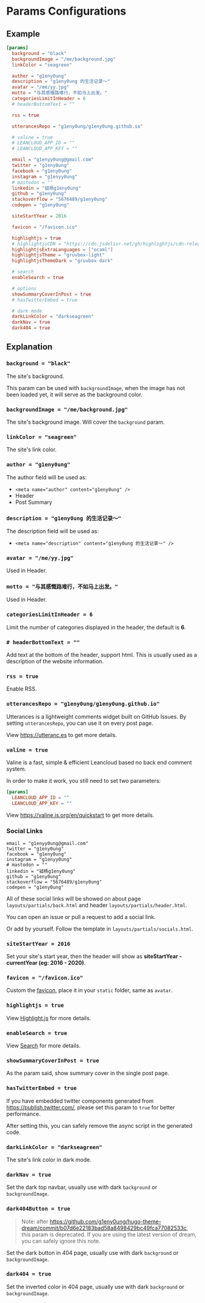 # Params Configurations

## Example

```toml
[params]
  background = "black"
  backgroundImage = "/me/background.jpg"
  linkColor = "seagreen"

  author = "g1eny0ung"
  description = "g1eny0ung 的生活记录～"
  avatar = "/me/yy.jpg"
  motto = "与其感慨路难行，不如马上出发。"
  categoriesLimitInHeader = 6
  # headerBottomText = ""

  rss = true

  utterancesRepo = "g1eny0ung/g1eny0ung.github.io"

  # valine = true
  # LEANCLOUD_APP_ID = ""
  # LEANCLOUD_APP_KEY = ""

  email = "g1enyy0ung@gmail.com"
  twitter = "g1eny0ung"
  facebook = "g1eny0ung"
  instagram = "g1enyy0ung"
  # mastodon = ""
  linkedin = "钺杨g1eny0ung"
  github = "g1eny0ung"
  stackoverflow = "5676489/g1eny0ung"
  codepen = "g1eny0ung"

  siteStartYear = 2016

  favicon = "/favicon.ico"

  highlightjs = true
  # highlightjsCDN = "https://cdn.jsdelivr.net/gh/highlightjs/cdn-release/build/highlight.min.js"
  highlightjsExtraLanguages = ["ocaml"]
  highlightjsTheme = "gruvbox-light"
  highlightjsThemeDark = "gruvbox-dark"

  # search
  enableSearch = true

  # options
  showSummaryCoverInPost = true
  # hasTwitterEmbed = true

  # dark mode
  darkLinkColor = "darkseagreen"
  darkNav = true
  dark404 = true
```

## Explanation

### `background = "black"`

The site's background.

This param can be used with `backgroundImage`, when the image has not been loaded yet, it will serve as the background color.

### `backgroundImage = "/me/background.jpg"`

The site's background image. Will cover the `background` param.

### `linkColor = "seagreen"`

The site's link color.

### `author = "g1eny0ung"`

The author field will be used as:

- `<meta name="author" content="g1eny0ung" />`
- Header
- Post Summary

### `description = "g1eny0ung 的生活记录～"`

The description field will be used as:

- `<meta name="description" content="g1eny0ung 的生活记录～" />`

### `avatar = "/me/yy.jpg"`

Used in Header.

### `motto = "与其感慨路难行，不如马上出发。"`

Used in Header.

### `categoriesLimitInHeader = 6`

Limit the number of categories displayed in the header, the default is **6**.

### `# headerBottomText = ""`

Add text at the bottom of the header, support html. This is usually used as a description of the website information.

### `rss = true`

Enable RSS.

### `utterancesRepo = "g1eny0ung/g1eny0ung.github.io"`

Utterances is a lightweight comments widget built on GitHub Issues. By setting `utterancesRepo`, you can use it on every post page.

View <https://utteranc.es> to get more details.

### `valine = true`

Valine is a fast, simple & efficient Leancloud based no back end comment system.

In order to make it work, you still need to set two parameters:

```toml
[params]
  LEANCLOUD_APP_ID = ""
  LEANCLOUD_APP_KEY = ""
```

View <https://valine.js.org/en/quickstart> to get more details.

### Social Links

`email = "g1enyy0ung@gmail.com"`<br />
`twitter = "g1eny0ung"`<br />
`facebook = "g1eny0ung"`<br />
`instagram = "g1enyy0ung"`<br />
`# mastodon = ""`<br />
`linkedin = "钺杨g1eny0ung"`<br />
`github = "g1eny0ung"`<br />
`stackoverflow = "5676489/g1eny0ung"`<br />
`codepen = "g1eny0ung"`

All of these social links will be showed on about page `layouts/partials/back.html` and header `layouts/partials/header.html`.

You can open an issue or pull a request to add a social link.

Or add by yourself. Follow the template in `layouts/partials/socials.html`.

### `siteStartYear = 2016`

Set your site's start year, then the header will show as **siteStartYear - currentYear (eg: 2016 - 2020)**.

### `favicon = "/favicon.ico"`

Custom the [favicon](https://en.wikipedia.org/wiki/Favicon), place it in your `static` folder, same as `avatar`.

### `highlightjs = true`

View [Highlight.js](highlightjs.md) for more details.

### `enableSearch = true`

View [Search](search.md) for more details.

### `showSummaryCoverInPost = true`

As the param said, show summary cover in the single post page.

### `hasTwitterEmbed = true`

If you have embedded twitter components generated from <https://publish.twitter.com/>, please set this param to `true` for better performance.

After setting this, you can safely remove the async script in the generated code.

### `darkLinkColor = "darkseagreen"`

The site's link color in dark mode.

### `darkNav = true`

Set the dark top navbar, usually use with dark `background` or `backgroundImage`.

### `dark404Button = true`

> Note: after <https://github.com/g1eny0ung/hugo-theme-dream/commit/b07d6e22183bad58a8498429bc49fca77082533c>, this param is deprecated. If you are using the latest version of dream, you can safely ignore this note.

Set the dark button in 404 page, usually use with dark `background` or `backgroundImage`.

### `dark404 = true`

Set the inverted color in 404 page, usually use with dark `background` or `backgroundImage`.
